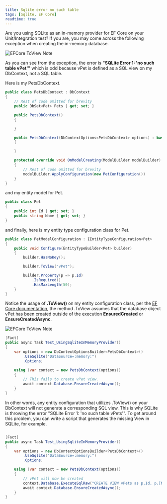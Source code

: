 ```yaml
---
title: Sqlite error no such table
tags: [Sqlite, EF Core]
readtime: true
---
```


Are you using SQLite as an in-memory provider for EF Core on your Unit/Integration test? If you are, you may come across the following exception when creating the in-memory database.

![EFCore ToView Note](https://www.yunier.dev/assets/img/sqlite/pet-exception.PNG)

As you can see from the exception, the error is **"SQLite Error 1: 'no such table vPet'"** which is odd because vPet is defined as a SQL view on my DbContext, not a SQL table.

Here is my PetsDbContext.
```c#
public class PetsDbContext : DbContext
{
    // Rest of code omitted for brevity
    public DbSet<Pet> Pets { get; set; }

    public PetsDbContext()
    {

    }

    public PetsDbContext(DbContextOptions<PetsDbContext> options) : base(options)
    {

    }

    protected override void OnModelCreating(ModelBuilder modelBuilder)
    {
        // Rest of code omitted for brevity
        modelBuilder.ApplyConfiguration(new PetConfiguration())
    }
}
```
and my entity model for Pet.

```c#
public class Pet
{
    public int Id { get; set; }
    public string Name { get; set; }
}
```

and finally, here is my entity type configuration class for Pet.

```c#
public class PetModelConfiguration : IEntityTypeConfiguration<Pet>
{
    public void Configure(EntityTypeBuilder<Pet> builder)
    {
        builder.HasNoKey();

        builder.ToView("vPet");

        builder.Property(p => p.Id)
            .IsRequired()
            .HasMaxLength(50);
    }
}
```

Notice the usage of **.ToView()** on my entity configuration class, per the [EF Core documentation](https://docs.microsoft.com/en-us/ef/core/modeling/keyless-entity-types?tabs=data-annotations#mapping-to-database-objects), the method .ToView assumes that the database object vPet has been created outside of the execution **EnsuredCreated** or **EnsureCreatedAsync**.

![EFCore ToView Note](https://www.yunier.dev/assets/img/sqlite/efcore-toview-note.PNG)

```c#
[Fact]
public async Task Test_UsingSqliteInMemoryProvider()
{
    var options = new DbContextOptionsBuilder<PetsDbContext>()
        .UseSqlite("DataSource=:memory:")
        .Options;

    using (var context = new PetsDbContext(options))
    {
        // This fails to create vPet view.
        await context.Database.EnsureCreatedAsync();
    }
}
```

In other words, any entity configuration that utilizes .ToView() on your DbContext will not generate a corresponding SQL view. This is why SQLite is throwing the error "SQLite Error 1: 'no such table vPets'". To get around this problem, you can write a script that generates the missing View in SQLite, for example.

```c#

[Fact]
public async Task Test_UsingSqliteInMemoryProvider()
{
    var options = new DbContextOptionsBuilder<PetsDbContext>()
        .UseSqlite("DataSource=:memory:")
        .Options;

    using (var context = new PetsDbContext(options))
    {
        // vPet will now be created
        context.Database.ExecuteSqlRaw("CREATE VIEW vPets as p.Id, p.[Name] FROM Pet p");
        await context.Database.EnsureCreatedAsync();
    }
}
```